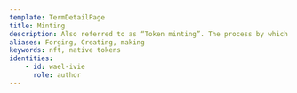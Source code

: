 ```yaml
---
template: TermDetailPage
title: Minting
description: Also referred to as “Token minting”. The process by which new blocks are created.
aliases: Forging, Creating, making
keywords: nft, native tokens
identities: 
    - id: wael-ivie
      role: author
---
```

##
